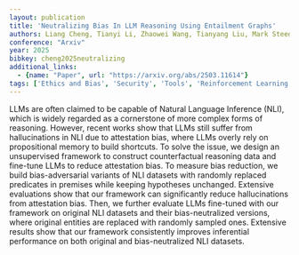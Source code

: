```yaml
---
layout: publication
title: 'Neutralizing Bias In LLM Reasoning Using Entailment Graphs'
authors: Liang Cheng, Tianyi Li, Zhaowei Wang, Tianyang Liu, Mark Steedman
conference: "Arxiv"
year: 2025
bibkey: cheng2025neutralizing
additional_links:
  - {name: "Paper", url: "https://arxiv.org/abs/2503.11614"}
tags: ['Ethics and Bias', 'Security', 'Tools', 'Reinforcement Learning']
---
```

LLMs are often claimed to be capable of Natural Language Inference (NLI),
which is widely regarded as a cornerstone of more complex forms of reasoning.
However, recent works show that LLMs still suffer from hallucinations in NLI
due to attestation bias, where LLMs overly rely on propositional memory to
build shortcuts. To solve the issue, we design an unsupervised framework to
construct counterfactual reasoning data and fine-tune LLMs to reduce
attestation bias. To measure bias reduction, we build bias-adversarial variants
of NLI datasets with randomly replaced predicates in premises while keeping
hypotheses unchanged. Extensive evaluations show that our framework can
significantly reduce hallucinations from attestation bias. Then, we further
evaluate LLMs fine-tuned with our framework on original NLI datasets and their
bias-neutralized versions, where original entities are replaced with randomly
sampled ones. Extensive results show that our framework consistently improves
inferential performance on both original and bias-neutralized NLI datasets.
